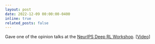```yaml
---
layout: post
date: 2022-12-09 00:00:00-0400
inline: true
related_posts: false
---
```


Gave one of the opinion talks at the [NeurIPS Deep RL Workshop](https://sites.google.com/view/deep-rl-workshop-neurips-2022). \[[Video](https://slideslive.com/38994681/scientific-experiments-in-reinforcement-learning)\]
